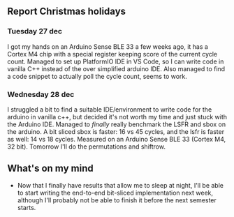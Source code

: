 ## Report Christmas holidays

### Tuesday 27 dec

I got my hands on an Arduino Sense BLE 33 a few weeks ago, it has a Cortex M4 chip with a special register keeping score
of the current cycle count. Managed to set up PlatformIO IDE in VS Code, so I can write code in vanilla C++ instead of
the over simplified arduino IDE. Also managed to find a code snippet to actually poll the cycle count, seems to work.

### Wednesday 28 dec

I struggled a bit to find a suitable IDE/environment to write code for the arduino in vanilla c++, but decided it's not
worth my time and just stuck with the Arduino IDE. Managed to *finally* really benchmark the LSFR and sbox on the
arduino. A bit sliced sbox is faster: 16 vs 45 cycles, and the lsfr is faster as well: 14 vs 18 cycles. Measured on an
Arduino Sense BLE 33 (Cortex M4, 32 bit). Tomorrow I'll do the permutations and shiftrow.

## What's on my mind

- Now that I finally have results that allow me to sleep at night, I'll be able to start writing the end-to-end bit-sliced
  implementation next week, although I'll probably not be able to finish it before the next semester starts.